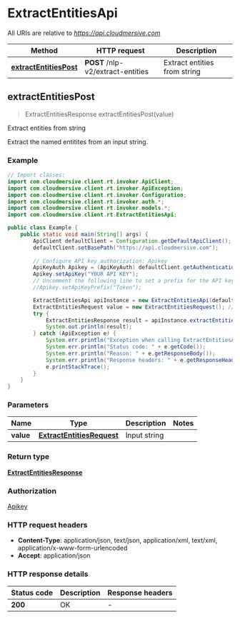 # ExtractEntitiesApi

All URIs are relative to *https://api.cloudmersive.com*

| Method | HTTP request | Description |
|------------- | ------------- | -------------|
| [**extractEntitiesPost**](ExtractEntitiesApi.md#extractEntitiesPost) | **POST** /nlp-v2/extract-entities | Extract entities from string |



## extractEntitiesPost

> ExtractEntitiesResponse extractEntitiesPost(value)

Extract entities from string

Extract the named entitites from an input string.

### Example

```java
// Import classes:
import com.cloudmersive.client.rt.invoker.ApiClient;
import com.cloudmersive.client.rt.invoker.ApiException;
import com.cloudmersive.client.rt.invoker.Configuration;
import com.cloudmersive.client.rt.invoker.auth.*;
import com.cloudmersive.client.rt.invoker.models.*;
import com.cloudmersive.client.rt.ExtractEntitiesApi;

public class Example {
    public static void main(String[] args) {
        ApiClient defaultClient = Configuration.getDefaultApiClient();
        defaultClient.setBasePath("https://api.cloudmersive.com");
        
        // Configure API key authorization: Apikey
        ApiKeyAuth Apikey = (ApiKeyAuth) defaultClient.getAuthentication("Apikey");
        Apikey.setApiKey("YOUR API KEY");
        // Uncomment the following line to set a prefix for the API key, e.g. "Token" (defaults to null)
        //Apikey.setApiKeyPrefix("Token");

        ExtractEntitiesApi apiInstance = new ExtractEntitiesApi(defaultClient);
        ExtractEntitiesRequest value = new ExtractEntitiesRequest(); // ExtractEntitiesRequest | Input string
        try {
            ExtractEntitiesResponse result = apiInstance.extractEntitiesPost(value);
            System.out.println(result);
        } catch (ApiException e) {
            System.err.println("Exception when calling ExtractEntitiesApi#extractEntitiesPost");
            System.err.println("Status code: " + e.getCode());
            System.err.println("Reason: " + e.getResponseBody());
            System.err.println("Response headers: " + e.getResponseHeaders());
            e.printStackTrace();
        }
    }
}
```

### Parameters


| Name | Type | Description  | Notes |
|------------- | ------------- | ------------- | -------------|
| **value** | [**ExtractEntitiesRequest**](ExtractEntitiesRequest.md)| Input string | |

### Return type

[**ExtractEntitiesResponse**](ExtractEntitiesResponse.md)

### Authorization

[Apikey](../README.md#Apikey)

### HTTP request headers

- **Content-Type**: application/json, text/json, application/xml, text/xml, application/x-www-form-urlencoded
- **Accept**: application/json


### HTTP response details
| Status code | Description | Response headers |
|-------------|-------------|------------------|
| **200** | OK |  -  |

